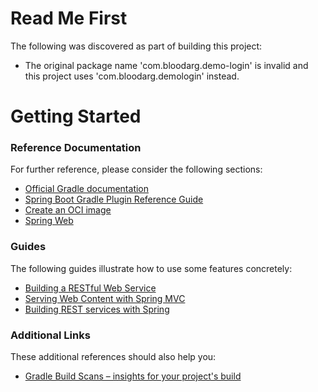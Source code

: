 # Read Me First
The following was discovered as part of building this project:

* The original package name 'com.bloodarg.demo-login' is invalid and this project uses 'com.bloodarg.demologin' instead.

# Getting Started

### Reference Documentation
For further reference, please consider the following sections:

* [Official Gradle documentation](https://docs.gradle.org)
* [Spring Boot Gradle Plugin Reference Guide](https://docs.spring.io/spring-boot/docs/3.0.0-M2/gradle-plugin/reference/html/)
* [Create an OCI image](https://docs.spring.io/spring-boot/docs/3.0.0-M2/gradle-plugin/reference/html/#build-image)
* [Spring Web](https://docs.spring.io/spring-boot/docs/3.0.0-M2/reference/htmlsingle/#boot-features-developing-web-applications)

### Guides
The following guides illustrate how to use some features concretely:

* [Building a RESTful Web Service](https://spring.io/guides/gs/rest-service/)
* [Serving Web Content with Spring MVC](https://spring.io/guides/gs/serving-web-content/)
* [Building REST services with Spring](https://spring.io/guides/tutorials/bookmarks/)

### Additional Links
These additional references should also help you:

* [Gradle Build Scans – insights for your project's build](https://scans.gradle.com#gradle)

